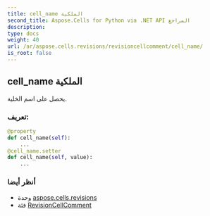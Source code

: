 ```yaml
---
title: cell_name الملكية
second_title: Aspose.Cells for Python via .NET API المراجع
description:
type: docs
weight: 40
url: /ar/aspose.cells.revisions/revisioncellcomment/cell_name/
is_root: false
---
```

##  cell_name الملكية

يحصل على اسم الخلية.
###  تعريف:
```python
@property
def cell_name(self):
    ...
@cell_name.setter
def cell_name(self, value):
    ...
```

###  أنظر أيضا
* وحدة [aspose.cells.revisions](../../)
* فئة [RevisionCellComment](/cells/python-net/ar/aspose.cells.revisions/revisioncellcomment)
